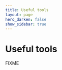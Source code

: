 ```yaml
---
title: Useful tools
layout: page
hero_darken: false
show_sidebar: true
---
```


# Useful tools

FIXME
